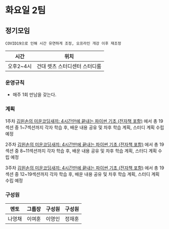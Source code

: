 # 화요일 2팀
## 정기모임

 ~~~
 COVID19으로 인해 시간 유연하게 조정, 오프라인 개강 이후 재조정 
 ~~~


| 시간 | 위치 |
|----------|------|
| 오후2~4시 | 건대 렛츠 스터디센터 스터디룸 | 

### 운영규칙
* 매주 1회 만남을 갖는다.

 ### 계획
 1주차
[ 김왼손의 미운코딩새끼: 4시간만에 끝내는 파이썬 기초 (전자책 포함)]( https://www.inflearn.com/course/%ED%8C%8C%EC%9D%B4%EC%8D%AC-%EA%B8%B0%EC%B4%88-%EA%B0%95%EC%A2%8C#description)
 에서 총 19섹션 중 1~7섹션까지 각자 학습 후, 
 배운 내용 공유 및 차후 학습 계획, 스터디 계획 수립 예정

2주차
[ 김왼손의 미운코딩새끼: 4시간만에 끝내는 파이썬 기초 (전자책 포함)]( https://www.inflearn.com/course/%ED%8C%8C%EC%9D%B4%EC%8D%AC-%EA%B8%B0%EC%B4%88-%EA%B0%95%EC%A2%8C#description)
에서 총 19섹션 중 8~11섹션까지 각자 학습 후,
배운 내용 공유 및 차후 학습 계획, 스터디 계획 수립 예정

3주차
[ 김왼손의 미운코딩새끼: 4시간만에 끝내는 파이썬 기초 (전자책 포함)]( https://www.inflearn.com/course/%ED%8C%8C%EC%9D%B4%EC%8D%AC-%EA%B8%B0%EC%B4%88-%EA%B0%95%EC%A2%8C#description)
에서 총 19섹션 중 12~19섹션까지 각자 학습 후,
배운 내용 공유 및 차후 학습 계획, 스터디 계획 수립 예정

### 구성원

| 멘토  |  그룹장 | 구성원 | 구성원 | 
|:--------:|:---------:|:------:|:------:|
|나영채|이여훈|이영인|정재훈
